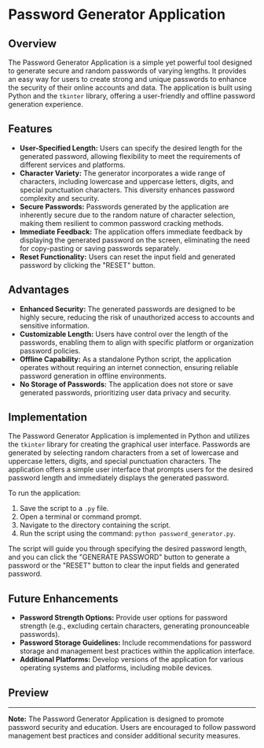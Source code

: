 # Password Generator Application

## Overview

The Password Generator Application is a simple yet powerful tool designed to generate secure and random passwords of varying lengths. It provides an easy way for users to create strong and unique passwords to enhance the security of their online accounts and data. The application is built using Python and the `tkinter` library, offering a user-friendly and offline password generation experience.

## Features

- **User-Specified Length:** Users can specify the desired length for the generated password, allowing flexibility to meet the requirements of different services and platforms.
- **Character Variety:** The generator incorporates a wide range of characters, including lowercase and uppercase letters, digits, and special punctuation characters. This diversity enhances password complexity and security.
- **Secure Passwords:** Passwords generated by the application are inherently secure due to the random nature of character selection, making them resilient to common password cracking methods.
- **Immediate Feedback:** The application offers immediate feedback by displaying the generated password on the screen, eliminating the need for copy-pasting or saving passwords separately.
- **Reset Functionality:** Users can reset the input field and generated password by clicking the "RESET" button.

## Advantages

- **Enhanced Security:** The generated passwords are designed to be highly secure, reducing the risk of unauthorized access to accounts and sensitive information.
- **Customizable Length:** Users have control over the length of the passwords, enabling them to align with specific platform or organization password policies.
- **Offline Capability:** As a standalone Python script, the application operates without requiring an internet connection, ensuring reliable password generation in offline environments.
- **No Storage of Passwords:** The application does not store or save generated passwords, prioritizing user data privacy and security.

## Implementation

The Password Generator Application is implemented in Python and utilizes the `tkinter` library for creating the graphical user interface. Passwords are generated by selecting random characters from a set of lowercase and uppercase letters, digits, and special punctuation characters. The application offers a simple user interface that prompts users for the desired password length and immediately displays the generated password.

To run the application:

1. Save the script to a `.py` file.
2. Open a terminal or command prompt.
3. Navigate to the directory containing the script.
4. Run the script using the command: `python password_generator.py`.

The script will guide you through specifying the desired password length, and you can click the "GENERATE PASSWORD" button to generate a password or the "RESET" button to clear the input fields and generated password.

## Future Enhancements

- **Password Strength Options:** Provide user options for password strength (e.g., excluding certain characters, generating pronounceable passwords).
- **Password Storage Guidelines:** Include recommendations for password storage and management best practices within the application interface.
- **Additional Platforms:** Develop versions of the application for various operating systems and platforms, including mobile devices.

## Preview

---

**Note:** The Password Generator Application is designed to promote password security and education. Users are encouraged to follow password management best practices and consider additional security measures.
